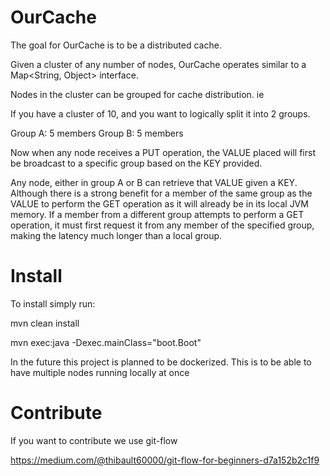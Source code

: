 # OurCache

The goal for OurCache is to be a distributed cache.

Given a cluster of any number of nodes, OurCache operates similar to a Map<String, Object> interface.

Nodes in the cluster can be grouped for cache distribution. ie

If you have a cluster of 10, and you want to logically split it into 2 groups.

Group A: 5 members
Group B: 5 members

Now when any node receives a PUT operation, the VALUE placed
will first be broadcast to a specific group based on the KEY provided.


Any node, either in group A or B can retrieve that VALUE given a KEY.
Although there is a strong benefit for a member of the same group as the VALUE to perform the GET operation as it will already be in its local JVM memory.
If a member from a different group attempts to perform a GET operation, it must first request it from any member of the specified group, making the latency much longer than a local group.




# Install

To install simply run:

mvn clean install

mvn exec:java -Dexec.mainClass="boot.Boot"

In the future this project is planned to be dockerized. 
This is to be able to have multiple nodes running locally at once

# Contribute

If you want to contribute we use git-flow

https://medium.com/@thibault60000/git-flow-for-beginners-d7a152b2c1f9
